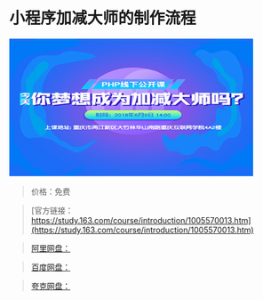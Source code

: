 # 小程序加减大师的制作流程

![img](../../../assets/study163/free/06364747-2dab-4a08-a92f-cb342ebc446b.jpg)

> 价格：免费

> [官方链接：https://study.163.com/course/introduction/1005570013.htm](https://study.163.com/course/introduction/1005570013.htm)

> [阿里网盘：]()

> [百度网盘：]()

> [夸克网盘：]()
